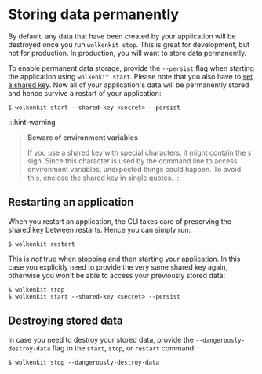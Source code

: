 # Storing data permanently

By default, any data that have been created by your application will be destroyed once you run `wolkenkit stop`. This is great for development, but not for production. In production, you will want to store data permanently.

To enable permanent data storage, provide the `--persist` flag when starting the application using `wolkenkit start`. Please note that you also have to [set a shared key](../protecting-an-application/). Now all of your application's data will be permanently stored and hence survive a restart of your application:

```shell
$ wolkenkit start --shared-key <secret> --persist
```

:::hint-warning
> **Beware of environment variables**
>
> If you use a shared key with special characters, it might contain the `$` sign. Since this character is used by the command line to access environment variables, unexpected things could happen. To avoid this, enclose the shared key in single quotes.
:::

## Restarting an application

When you restart an application, the CLI takes care of preserving the shared key between restarts. Hence you can simply run:

```shell
$ wolkenkit restart
```

This is *not* true when stopping and then starting your application. In this case you explicitly need to provide the very same shared key again, otherwise you won't be able to access your previously stored data:

```shell
$ wolkenkit stop
$ wolkenkit start --shared-key <secret> --persist
```

## Destroying stored data

In case you need to destroy your stored data, provide the `--dangerously-destroy-data` flag to the `start`, `stop`, or `restart` command:

```shell
$ wolkenkit stop --dangerously-destroy-data
```
